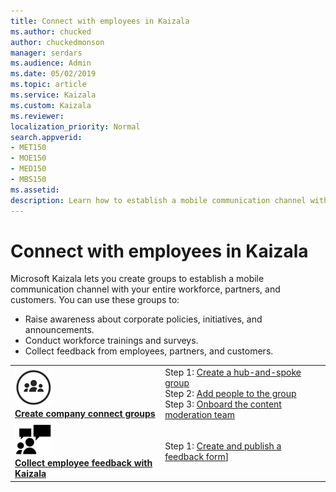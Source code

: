 ```yaml
---
title: Connect with employees in Kaizala
ms.author: chucked
author: chuckedmonson
manager: serdars
ms.audience: Admin
ms.date: 05/02/2019
ms.topic: article
ms.service: Kaizala
ms.custom: Kaizala
ms.reviewer: 
localization_priority: Normal
search.appverid:
- MET150
- MOE150
- MED150
- MBS150
ms.assetid: 
description: Learn how to establish a mobile communication channel with your entire workforce, partners, and customers in Kaizala.
---
```


# Connect with employees in Kaizala

Microsoft Kaizala lets you create groups to establish a mobile communication channel with your entire workforce, partners, and customers. You can use these groups to:

- Raise awareness about corporate policies, initiatives, and announcements.
- Conduct workforce trainings and surveys.
- Collect feedback from employees, partners, and customers.

|         |         |
|---------|---------|
|![Image of company connect icon](media/create-company-connect-groups-icon.png) <br> **[Create company connect groups](create-company-connect-groups.md)**     | Step 1: [Create a hub-and-spoke group](https://review.docs.microsoft.com/en-us/Office365/Kaizala/create-company-connect-groups?branch=getstarted-working#step-1--create-a-spoke-and-hub-group) <br> Step 2: [Add people to the group](https://review.docs.microsoft.com/en-us/Office365/Kaizala/create-company-connect-groups?branch=getstarted-working#step-2--add-people-to-the-group) <br> Step 3: [Onboard the content moderation team](https://review.docs.microsoft.com/en-us/Office365/Kaizala/create-company-connect-groups?branch=getstarted-working#step-3--onboard-the-content-moderation-team) |
|![Image of people icon](media/invite-people-icon.png) <br> **[Collect employee feedback with Kaizala](collect-feedback.md)**     | Step 1: [Create and publish a feedback form](https://review.docs.microsoft.com/en-us/Office365/Kaizala/collect-feedback?branch=getstarted-working#step-1--create-and-publish-a-feedback-form)] |
